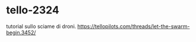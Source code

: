 # tello-2324

tutorial sullo sciame di droni.
https://tellopilots.com/threads/let-the-swarm-begin.3452/